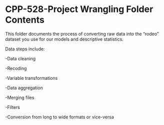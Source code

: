 # CPP-528-Project Wrangling Folder Contents

This folder documents the process of converting raw data into the “rodeo” dataset you use for our models and descriptive statistics. 

Data steps include:

-Data cleaning

-Recoding

-Variable transformations

-Data aggregation

-Merging files

-Filters

-Conversion from long to wide formats or vice-versa

